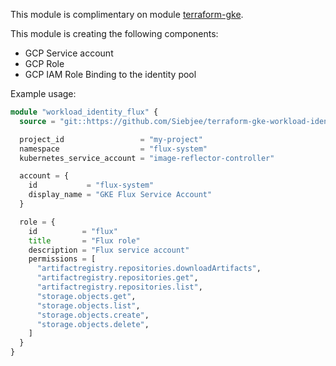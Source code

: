 This module is complimentary on module [terraform-gke](https://github.com/Siebjee/terraform-gke-workload-identity).

This module is creating the following components:
* GCP Service account
* GCP Role
* GCP IAM Role Binding to the identity pool

Example usage:
```terraform
module "workload_identity_flux" {
  source = "git::https://github.com/Siebjee/terraform-gke-workload-identity?ref=0.1.0"

  project_id                 = "my-project"
  namespace                  = "flux-system"
  kubernetes_service_account = "image-reflector-controller"

  account = {
    id           = "flux-system"
    display_name = "GKE Flux Service Account"
  }

  role = {
    id          = "flux"
    title       = "Flux role"
    description = "Flux service account"
    permissions = [
      "artifactregistry.repositories.downloadArtifacts",
      "artifactregistry.repositories.get",
      "artifactregistry.repositories.list",
      "storage.objects.get",
      "storage.objects.list",
      "storage.objects.create",
      "storage.objects.delete",
    ]
  }
}
```
